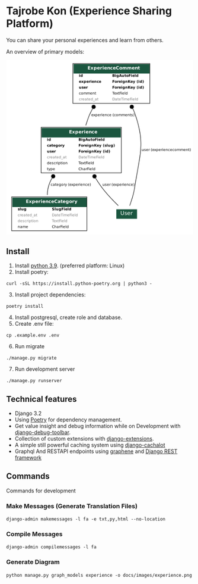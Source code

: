 # Tajrobe Kon (Experience Sharing Platform)

You can share your personal experiences and learn from others.

An overview of primary models:

![An overview of primary models](./docs/images/experience.png)

## Install

1. Install [python 3.9](https://python.org). (preferred platform: Linux)
2. Install poetry:

```
curl -sSL https://install.python-poetry.org | python3 -
```

3. Install project dependencies:

```
poetry install
```

4. Install postgresql, create role and database.
5. Create .env file:

```
cp .example.env .env
```

6. Run migrate

```
./manage.py migrate
```

7. Run development server

```
./manage.py runserver
```

## Technical features

-   Django 3.2
-   Using [Poetry](https://github.com/python-poetry/poetry) for dependency management.
-   Get value insight and debug information while on Development with [django-debug-toolbar](https://django-debug-toolbar.readthedocs.org).
-   Collection of custom extensions with [django-extensions](http://django-extensions.readthedocs.org).
-   A simple still powerful caching system using [django-cachalot](https://django-cachalot.readthedocs.io/)
-   Graphql And RESTAPI endpoints using [graphene](https://docs.graphene-python.org/projects/django/en/latest/) and [Django REST framework](https://www.django-rest-framework.org/)

## Commands

Commands for development

### Make Messages (Generate Translation Files)

```
django-admin makemessages -l fa -e txt,py,html --no-location
```

### Compile Messages

```
django-admin compilemessages -l fa
```

### Generate Diagram

```
python manage.py graph_models experience -o docs/images/experience.png
```
